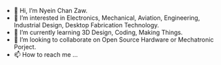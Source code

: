 - 👋 Hi, I’m Nyein Chan Zaw.
- 👀 I’m interested in Electronics, Mechanical, Aviation, Engineering, Industrial Design, Desktop Fabrication Technology.
- 🌱 I’m currently learning 3D Design, Coding, Making Things.
- 💞️ I’m looking to collaborate on Open Source Hardware or Mechatronic Porject.
- 📫 How to reach me ...

<!---
nychapid/nychapid is a ✨ special ✨ repository because its `README.md` (this file) appears on your GitHub profile.
You can click the Preview link to take a look at your changes.
--->
